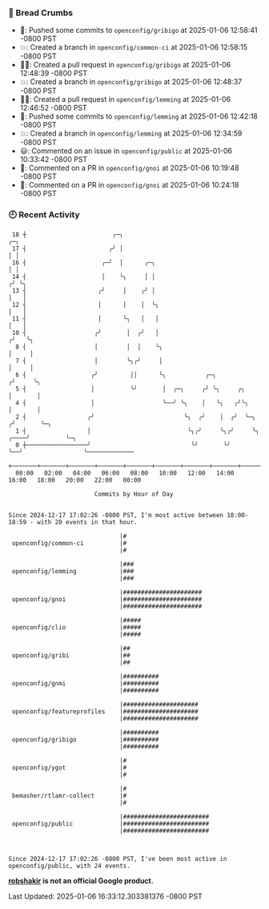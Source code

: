 ### 🍞 Bread Crumbs

 * 🚢: Pushed some commits to `openconfig/gribigo` at 2025-01-06 12:58:41 -0800 PST
 * 💥: Created a branch in `openconfig/common-ci` at 2025-01-06 12:58:15 -0800 PST
 * ✍🏼: Created a pull request in `openconfig/gribigo` at 2025-01-06 12:48:39 -0800 PST
 * 💥: Created a branch in `openconfig/gribigo` at 2025-01-06 12:48:37 -0800 PST
 * ✍🏼: Created a pull request in `openconfig/lemming` at 2025-01-06 12:46:52 -0800 PST
 * 🚢: Pushed some commits to `openconfig/lemming` at 2025-01-06 12:42:18 -0800 PST
 * 💥: Created a branch in `openconfig/lemming` at 2025-01-06 12:34:59 -0800 PST
 * 😃: Commented on an issue in `openconfig/public` at 2025-01-06 10:33:42 -0800 PST
 * 💬: Commented on a PR in  `openconfig/gnoi` at 2025-01-06 10:19:48 -0800 PST
 * 💬: Commented on a PR in  `openconfig/gnoi` at 2025-01-06 10:24:18 -0800 PST

### 🕘 Recent Activity
```
 18 ┼                        ╭─╮                                                 ╭─╮
 17 ┤                       ╭╯ │                                                 │ │
 16 ┤                     ╭─╯  │      ╭─╮                                        │ │
 14 ┤                     │    ╰╮     │ │                                       ╭╯ ╰╮
 13 ┤                    ╭╯     │    ╭╯ │                                       │   │
 12 ┤                    │      │    │  ╰╮                                      │   │
 11 ┤                    │      ╰╮   │   │                                      │   │
 10 ┤                   ╭╯       │  ╭╯   │                                     ╭╯   ╰╮
  8 ┤                   │        │  │    ╰╮                                    │     │
  7 ┤                   │        ╰╮╭╯     │                                    │     │
  6 ┤                  ╭╯         ││      ╰╮           ╭─╮                    ╭╯     ╰╮
  5 ┤                  │          ╰╯       │  ╭─╮     ╭╯ ╰╮     ╭╮            │       │
  4 ┤                  │                   ╰──╯ ╰╮    │   ╰╮   ╭╯╰╮           │       │
  2 ┤                 ╭╯                         ╰╮  ╭╯    │  ╭╯  ╰─╮        ╭╯       ╰─╮
  1 ┤                 │                           ╰╮╭╯     ╰╮╭╯     ╰╮  ╭────╯          ╰─╮
  0 ┼─────────────────╯                            ╰╯       ╰╯       ╰──╯                 ╰─────────────
    +───────+───────+───────+───────+───────+───────+───────+───────+───────+───────+───────+───────+────
  00:00   02:00   04:00   06:00   08:00   10:00   12:00   14:00   16:00   18:00   20:00   22:00   00:00   

						Commits by Hour of Day


Since 2024-12-17 17:02:26 -0800 PST, I'm most active between 18:00-18:59 - with 20 events in that hour.

```



```
                               |#
 openconfig/common-ci          |#
                               |#

                               |###
 openconfig/lemming            |###
                               |###

                               |######################
 openconfig/gnoi               |######################
                               |######################

                               |#####
 openconfig/clio               |#####
                               |#####

                               |##
 openconfig/gribi              |##
                               |##

                               |##########
 openconfig/gnmi               |##########
                               |##########

                               |#####################
 openconfig/featureprofiles    |#####################
                               |#####################

                               |##########
 openconfig/gribigo            |##########
                               |##########

                               |#
 openconfig/ygot               |#
                               |#

                               |#
 bemasher/rtlamr-collect       |#
                               |#

                               |########################
 openconfig/public             |########################
                               |########################



Since 2024-12-17 17:02:26 -0800 PST, I've been most active in openconfig/public, with 24 events.

```
**[robshakir](mailto:robjs@google.com) is not an official Google product.**  


Last Updated: 2025-01-06 16:33:12.303381376 -0800 PST
